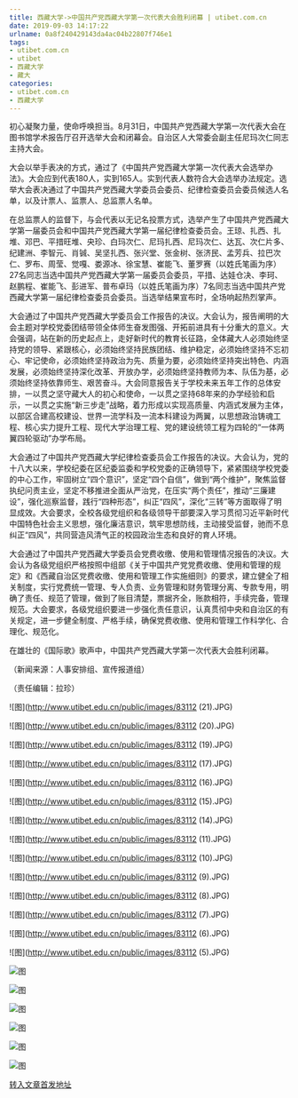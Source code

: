 ```yaml
---
title: 西藏大学->中国共产党西藏大学第一次代表大会胜利闭幕 | utibet.com.cn
date: 2019-09-03 14:17:22
urlname: 0a8f240429143da4ac04b22807f746e1
tags: 
- utibet.com.cn
- utibet
- 西藏大学
- 藏大
categories:
- utibet.com.cn
- 西藏大学
---
```



初心凝聚力量，使命呼唤担当。8月31日，中国共产党西藏大学第一次代表大会在图书馆学术报告厅召开选举大会和闭幕会。自治区人大常委会副主任尼玛次仁同志主持大会。

大会以举手表决的方式，通过了《中国共产党西藏大学第一次代表大会选举办法》。大会应到代表180人，实到165人。实到代表人数符合大会选举办法规定。选举大会表决通过了中国共产党西藏大学委员会委员、纪律检查委员会委员候选人名单，以及计票人、监票人、总监票人名单。

在总监票人的监督下，与会代表以无记名投票方式，选举产生了中国共产党西藏大学第一届委员会和中国共产党西藏大学第一届纪律检查委员会。王琼、扎西、扎堆、邓巴、平措旺堆、央珍、白玛次仁、尼玛扎西、尼玛次仁、达瓦、次仁片多、纪建洲、李智元、肖铖、吴坚扎西、张兴堂、张金树、张济民、孟芳兵、拉巴次仁、罗布、周莹、觉嘎、娄源冰、徐宝慧、崔能飞、董罗赛（以姓氏笔画为序）27名同志当选中国共产党西藏大学第一届委员会委员，平措、达娃仓决、李珂、赵鹏程、崔能飞、彭进军、普布卓玛（以姓氏笔画为序）7名同志当选中国共产党西藏大学第一届纪律检查委员会委员。当选举结果宣布时，全场响起热烈掌声。

大会通过了中国共产党西藏大学委员会工作报告的决议。大会认为，报告阐明的大会主题对学校党委团结带领全体师生奋发图强、开拓前进具有十分重大的意义。大会强调，站在新的历史起点上，走好新时代的教育长征路，全体藏大人必须始终坚持党的领导、紧跟核心，必须始终坚持民族团结、维护稳定，必须始终坚持不忘初心、牢记使命，必须始终坚持政治为先、质量为要，必须始终坚持突出特色、内涵发展，必须始终坚持深化改革、开放办学，必须始终坚持教师为本、队伍为基，必须始终坚持依靠师生、艰苦奋斗。大会同意报告关于学校未来五年工作的总体安排，一以贯之坚守藏大人的初心和使命，一以贯之坚持68年来的办学经验和启示，一以贯之实施“新三步走”战略，着力形成以实现高质量、内涵式发展为主体，以部区合建高校建设、世界一流学科及一流本科建设为两翼，以思想政治铸魂工程、核心实力提升工程、现代大学治理工程、党的建设统领工程为四轮的“一体两翼四轮驱动”办学布局。

大会通过了中国共产党西藏大学纪律检查委员会工作报告的决议。大会认为，党的十八大以来，学校纪委在区纪委监委和学校党委的正确领导下，紧紧围绕学校党委的中心工作，牢固树立“四个意识”，坚定“四个自信”，做到“两个维护”，聚焦监督执纪问责主业，坚定不移推进全面从严治党，在压实“两个责任”，推动“三廉建设”，强化巡察监督，践行“四种形态”，纠正“四风”，深化“三转”等方面取得了明显成效。大会要求，全校各级党组织和各级领导干部要深入学习贯彻习近平新时代中国特色社会主义思想，强化廉洁意识，筑牢思想防线，主动接受监督，驰而不息纠正“四风”，共同营造风清气正的校园政治生态和良好的育人环境。

大会通过了中国共产党西藏大学委员会党费收缴、使用和管理情况报告的决议。大会认为各级党组织严格按照中组部《关于中国共产党党费收缴、使用和管理的规定》和《西藏自治区党费收缴、使用和管理工作实施细则》的要求，建立健全了相关制度，实行党费统一管理、专人负责、业务管理和财务管理分离、专款专用，明确了责任、规范了管理，做到了账目清楚，票据齐全，账款相符，手续完备，管理规范。大会要求，各级党组织要进一步强化责任意识，认真贯彻中央和自治区的有关规定，进一步健全制度、严格手续，确保党费收缴、使用和管理工作科学化、合理化、规范化。

在雄壮的《国际歌》歌声中，中国共产党西藏大学第一次代表大会胜利闭幕。

（新闻来源：人事安排组、宣传报道组）

（责任编辑：拉珍）



![图](http://www.utibet.edu.cn/public/images/83112 (21).JPG)

![图](http://www.utibet.edu.cn/public/images/83112 (20).JPG)

![图](http://www.utibet.edu.cn/public/images/83112 (19).JPG)

![图](http://www.utibet.edu.cn/public/images/83112 (17).JPG)

![图](http://www.utibet.edu.cn/public/images/83112 (16).JPG)

![图](http://www.utibet.edu.cn/public/images/83112 (15).JPG)

![图](http://www.utibet.edu.cn/public/images/83112 (14).JPG)

![图](http://www.utibet.edu.cn/public/images/83112 (11).JPG)

![图](http://www.utibet.edu.cn/public/images/83112 (10).JPG)

![图](http://www.utibet.edu.cn/public/images/83112 (9).JPG)

![图](http://www.utibet.edu.cn/public/images/83112 (8).JPG)

![图](http://www.utibet.edu.cn/public/images/83112 (7).JPG)

![图](http://www.utibet.edu.cn/public/images/83112 (6).JPG)

![图](http://www.utibet.edu.cn/public/images/83112 (5).JPG)

![图](http://www.utibet.edu.cn/public/images/831125.JPG)

![图](http://www.utibet.edu.cn/public/images/831124.JPG)

![图](http://www.utibet.edu.cn/public/images/831122.JPG)

![图](http://www.utibet.edu.cn/public/images/831121.JPG)

![图](http://www.utibet.edu.cn/public/images/ddh12.JPG)

![图](http://www.utibet.edu.cn/public/images/AW0X2913.JPG)

[转入文章首发地址](http://www.utibet.edu.cn/news/article_3_5_15259.html)